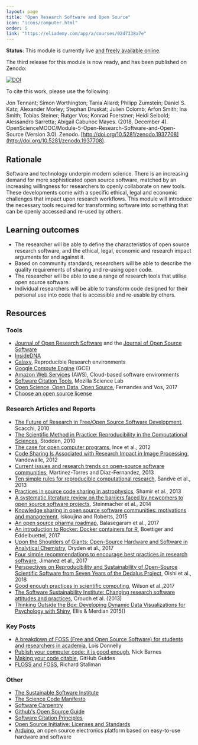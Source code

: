 ```yaml
---
layout: page
title: "Open Research Software and Open Source"
icon: "icons/computer.html"
order: 5
link: "https://eliademy.com/app/a/courses/02d7338a7e"
---
```


**Status**: This module is currently live [and freely available online](https://eliademy.com/catalog/oer/module-5-open-research-software-and-open-source.html).

The third release for this module is now ready, and has been published on Zenodo:

[![DOI](https://zenodo.org/badge/DOI/10.5281/zenodo.1937708.svg)](https://doi.org/10.5281/zenodo.1937708)

To cite this work, please use the following:

Jon Tennant; Simon Worthington; Tania Allard; Philipp Zumstein; Daniel S. Katz; Alexander Morley; Stephan Druskat; Julien Colomb; Arfon Smith; Ina Smith; Tobias Steiner; Rutger Vos; Konrad Foerstner; Heidi Seibold; Alessandro Sarretta; Abigail Cabunoc Mayes. (2018, December 4). 
OpenScienceMOOC/Module-5-Open-Research-Software-and-Open-Source (Version 3.0). 
Zenodo. [http://doi.org/10.5281/zenodo.1937708](http://doi.org/10.5281/zenodo.1937708).

## Rationale

Software and technology underpin modern science. There is an increasing demand 
for more sophisticated open source software, matched by an increasing 
willingness for researchers to openly collaborate on new tools. These 
developments come with a specific ethical, legal and economic challenges that 
impact upon research workflows. This module will introduce the necessary tools 
required for transforming software into something that can be openly accessed 
and re-used by others.

## Learning outcomes

* The researcher will be able to define the characteristics of open source 
  research software, and the ethical, legal, economic and research impact 
  arguments for and against it.
* Based on community standards, researchers will be able to describe the quality 
  requirements of sharing and re-using open code.
* The researcher will be able to use a range of research tools that utilise open 
  source software.
* Individual researchers will be able to transform code designed for their 
  personal use into code that is accessible and re-usable by others.

## Resources

### Tools

- [Journal of Open Research Software](https://openresearchsoftware.metajnl.com/) and the [Journal of Open Source Software](https://joss.theoj.org/)
- [InsideDNA](https://insidedna.me/)
- [Galaxy](https://galaxyproject.org/), Reproducible Research environments
- [Google Compute Engine](https://cloud.google.com/compute/) (GCE)
- [Amazon Web Services](https://aws.amazon.com/) (AWS), Cloud-based software environments
- [Software Citation Tools](https://github.com/mozillascience/software-citation-tools), Mozilla Science Lab
- [Open Science, Open Data, Open Source](https://pfern.github.io/OSODOS/gitbook/), Fernandes and Vos, 2017
- [Choose an open source license](https://choosealicense.com/)

### Research Articles and Reports

- [The Future of Research in Free/Open Source Software Development](http://www.ics.uci.edu/~wscacchi/Papers/New/FoSER-Scacchi-2010.pdf), Scacchi, 2010
- [The Scientific Method in Practice: Reproducibility in the Computational Sciences](http://datascienceassn.org/sites/default/files/The%20Scientific%20Method%20in%20Practice%20-%20Reproducibility%20in%20the%20Computational%20Sciences.pdf), Stodden, 2010
- [The case for open computer programs](https://www.nature.com/articles/nature10836), Ince et al., 2012
- [Code Sharing Is Associated with Research Impact in Image Processing](https://infoscience.epfl.ch/record/206184/files/Vandewalle12.pdf), Vandewalle, 2012
- [Current issues and research trends on open-source software communities](https://idus.us.es/xmlui/bitstream/handle/11441/32245/Current%20issues%20and%20research%20trends.pdf?sequence=1), Martinez-Torres and Diaz-Fernandez, 2013
- [Ten simple rules for reproducible computational research](http://journals.plos.org/ploscompbiol/article?id=10.1371/journal.pcbi.1003285), Sandve et al., 2013
- [Practices in source code sharing in astrophysics](https://arxiv.org/abs/1304.6780), Shamir et al., 2013
- [A systematic literature review on the barriers faced by newcomers to open source software projects](http://igor.pro.br/publica/papers/IST_SysReview_PrePrint.pdf), Steinmacher et al., 2014
- [Knowledge sharing in open source software communities: motivations and management](https://pdfs.semanticscholar.org/f2a2/c5129cf5656af7acc7ffaf84c9c9bafe72c5.pdf), Iskoujina and Roberts, 2015
- [An open source pharma roadmap](http://journals.plos.org/plosmedicine/article?id=10.1371/journal.pmed.1002276), Balasegaram et al., 2017
- [An introduction to Rocker: Docker containers for R](https://arxiv.org/abs/1710.03675), Boettiger and Eddelbuettel, 2017
- [Upon the Shoulders of Giants: Open-Source Hardware and Software in Analytical Chemistry](https://pubs.acs.org/doi/abs/10.1021/acs.analchem.7b00485), Dryden et al., 2017
- [Four simple recommendations to encourage best practices in research software](https://f1000research.com/articles/6-876/v1), Jimanez et al., 2017
- [Perspectives on Reproducibility and Sustainability of Open-Source Scientific Software from Seven Years of the Dedalus Project](https://arxiv.org/abs/1801.08200), Oishi et al., 2018
- [Good enough practices in scientific computing](https://doi.org/10.1371/journal.pcbi.1005510), Wilson et al.,2017
- [The Software Sustainability Institute: Changing research software attitudes and practices](https://www.software.ac.uk/software-sustainability-institute-changing-research-software-attitudes-and-practices), Crouch et al. (2013)
- [Thinking Outside the Box: Developing Dynamic Data Visualizations for Psychology with Shiny](https://www.frontiersin.org/articles/10.3389/fpsyg.2015.01782/full), Ellis & Merdian 2015()

### Key Posts

- [A breakdown of FOSS (Free and Open Source Software) for students and researchers in academia](https://opensource.com/education/15/11/foss-academic-research), Lois Donnelly
- [Publish your computer code: it is good enough](http://www.nature.com/news/2010/101013/full/467753a.html), Nick Barnes
- [Making your code citable](https://guides.github.com/activities/citable-code/), GitHub Guides
- [FLOSS and FOSS](https://www.gnu.org/philosophy/floss-and-foss.en.html), Richard Stallman

### Other

- [The Sustainable Software Institute](https://www.software.ac.uk/)
- [The Science Code Manifesto](http://sciencecodemanifesto.org/)
- [Software Carpentry](https://software-carpentry.org/)
- [Github's Open Source Guide](https://opensource.guide/)
- [Software Citation Principles](https://doi.org/10.7717/peerj-cs.86)
- [Open Source Initiative: Licenses and Standards](https://opensource.org/licenses)
- [Arduino](https://www.arduino.cc/), an open source electronics platform based on easy-to-use hardware and software
